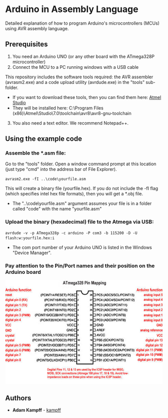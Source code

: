 # Arduino in Assembly Language

Detailed explanation of how to program Arduino's microcontrollers (MCUs) using AVR assembly language.

## Prerequisites

1. You need an Arduino UNO (or any other board with the ATmega328P microcontroller)
2. Connect the MCU to a PC running windows with a USB cable

This repository includes the software tools required: the AVR assembler (avrasm2.exe) and a code upload utility (avrdude.exe) in the "tools" sub-folder.
* If you want to download these tools, then you can find them here: [Atmel Studio](http://www.microchip.com/development-tools/atmel-studio-7)
* They will be installed here: C:\Program Files (x86)\Atmel\Studio\7.0\toolchain\avr8\avr8-gnu-toolchain

3. You also need a text editor. We recommend Notepad++.


## Using the example code

### Assemble the *.asm file:
Go to the "tools" folder. Open a window command prompt at this location (just type "cmd" into the address bar of File Explorer).
```
avrasm2.exe -fI ..\code\yourfile.asm
```
This will create a binary file (yourfile.hex). If you do not include the -fI flag (which specifies intel hex file formats), then you will get a *.obj file.
* The "..\code\yourfile.asm" argument assumes your file is in a folder called "code" with the name "yourfile.asm"

### Upload the binary (hexadecimal) file to the Atmega via USB:
```
avrdude -v -p ATmega328p -c arduino -P com3 -b 115200 -D -U flash:w:yourfile.hex:i
```
* The com port number of your Arduino UNO is listed in the Windows "Device Manager".

### Pay attention to the Pin/Port names and their position on the Arduino board
![ATmega328P Pin Mapping](reference/ATmega328P_mapping.jpg "Atmel Mega328P pin mapping on Arduino")

## Authors

* **Adam Kampff** - [kampff](https://github.com/kampff)


